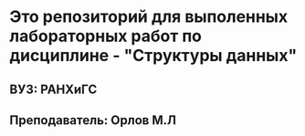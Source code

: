 # Это репозиторий для выполенных лабораторных работ по дисциплине - "Структуры данных"
## ВУЗ: РАНХиГС
## Преподаватель: Орлов М.Л
